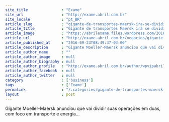 ```yaml
---
site_title               : "Exame"
site_url                 : "http://exame.abril.com.br"
site_locale              : "pt_BR"
article_slug             : "gigante-de-transportes-maersk-ira-se-dividir-em-duas"
article_title            : "Gigante de transportes Maersk irá se dividir em duas"
article_image            : "https://abrilexame.files.wordpress.com/2016/09/size_960_16_9_maersk6.jpg?quality=70&strip=all&w=960"
article_url              : "http://exame.abril.com.br/negocios/gigante-de-transportes-maersk-ira-se-dividir-em-duas/"
article_published_at     : "2016-09-23T08:49:37-03:00"
article_description      : "Gigante Moeller-Maersk anunciou que vai dividir suas operações em duas, com foco em transporte e energia..."
article_author_name      : ""
article_author_image     : null
article_author_biography : null
article_author_profile   : "http://exame.abril.com.br/author/wpvipabril/"
article_author_facebook  : null
article_author_twitter   : null
category                 : ['business']
tags                     : ['Exame']
permalink                : "/:categories/gigante-de-transportes-maersk-ira-se-dividir-em-duas/"
layout                   : post
---
```


Gigante Moeller-Maersk anunciou que vai dividir suas operações em duas, com foco em transporte e energia...
